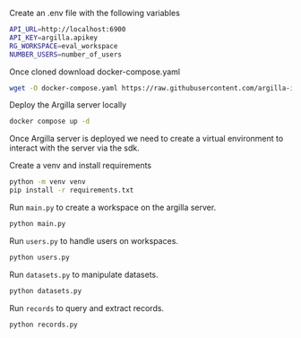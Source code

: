 Create an .env file with the following variables
```bash
API_URL=http://localhost:6900
API_KEY=argilla.apikey
RG_WORKSPACE=eval_workspace
NUMBER_USERS=number_of_users
```

Once cloned download docker-compose.yaml
```bash
wget -O docker-compose.yaml https://raw.githubusercontent.com/argilla-io/argilla/main/examples/deployments/docker/docker-compose.yaml
```

Deploy the Argilla server locally
```bash
docker compose up -d
```

Once Argilla server is deployed we need to create a virtual environment to interact with the server via the sdk.

Create a venv and install requirements
```bash
python -m venv venv
pip install -r requirements.txt
```

Run `main.py` to create a workspace on the argilla server.
```bash
python main.py
```

Run `users.py` to handle users on workspaces.
```bash
python users.py
```

Run `datasets.py` to manipulate datasets.
```bash
python datasets.py
```

Run `records` to query and extract records.
```bash
python records.py
```
